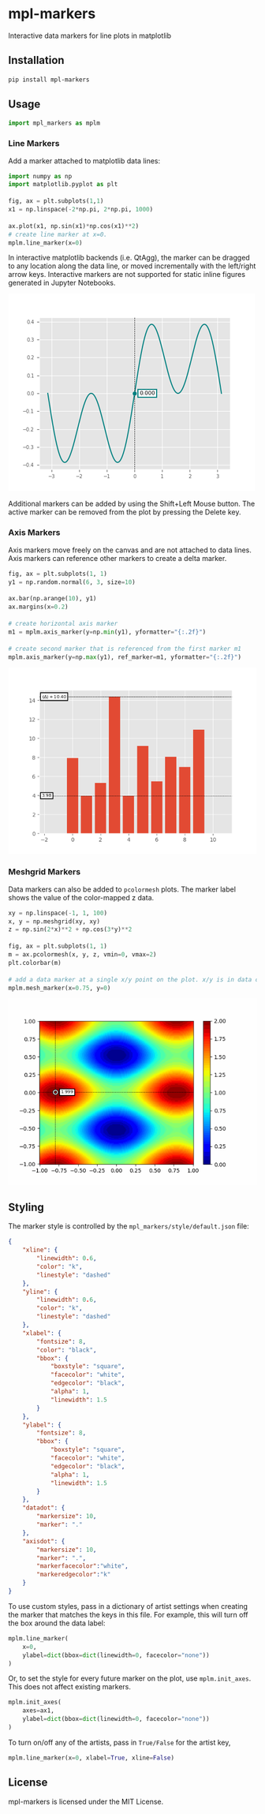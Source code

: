 # mpl-markers

Interactive data markers for line plots in matplotlib

## Installation

```bash
pip install mpl-markers
```

## Usage

```python
import mpl_markers as mplm
```

### Line Markers
Add a marker attached to matplotlib data lines:
```python
import numpy as np
import matplotlib.pyplot as plt

fig, ax = plt.subplots(1,1)
x1 = np.linspace(-2*np.pi, 2*np.pi, 1000)

ax.plot(x1, np.sin(x1)*np.cos(x1)**2)
# create line marker at x=0.
mplm.line_marker(x=0)
```
In interactive matplotlib backends (i.e. QtAgg), the marker can be dragged to any location along the data line, or moved incrementally with the left/right arrow keys. Interactive markers are not supported for static inline figures 
generated in Jupyter Notebooks.

![example1](https://raw.githubusercontent.com/ricklyon/mpl_markers/main/docs/img/example1.gif)

Additional markers can be added by using the Shift+Left Mouse button. The active marker can be removed from the plot by pressing the Delete key.

### Axis Markers
Axis markers move freely on the canvas and are not attached to data lines. Axis markers can
reference other markers to create a delta marker.
```python
fig, ax = plt.subplots(1, 1)
y1 = np.random.normal(6, 3, size=10)

ax.bar(np.arange(10), y1)
ax.margins(x=0.2)

# create horizontal axis marker
m1 = mplm.axis_marker(y=np.min(y1), yformatter="{:.2f}")

# create second marker that is referenced from the first marker m1
mplm.axis_marker(y=np.max(y1), ref_marker=m1, yformatter="{:.2f}")
```
![example2](https://raw.githubusercontent.com/ricklyon/mpl_markers/main/docs/img/example2.png)

### Meshgrid Markers
Data markers can also be added to `pcolormesh` plots. The marker label shows the value of the color-mapped z data.

```python
xy = np.linspace(-1, 1, 100)
x, y = np.meshgrid(xy, xy)
z = np.sin(2*x)**2 + np.cos(3*y)**2

fig, ax = plt.subplots(1, 1)
m = ax.pcolormesh(x, y, z, vmin=0, vmax=2)
plt.colorbar(m)

# add a data marker at a single x/y point on the plot. x/y is in data coordinates.
mplm.mesh_marker(x=0.75, y=0)
```
![example3](https://raw.githubusercontent.com/ricklyon/mpl_markers/main/docs/img/example3.gif)

## Styling
The marker style is controlled by the `mpl_markers/style/default.json` file:

```json
{
    "xline": {
        "linewidth": 0.6,
        "color": "k",
        "linestyle": "dashed"
    },
    "yline": {
        "linewidth": 0.6,
        "color": "k",
        "linestyle": "dashed"
    },
    "xlabel": {
        "fontsize": 8,
        "color": "black",
        "bbox": {
            "boxstyle": "square",
            "facecolor": "white",
            "edgecolor": "black",
            "alpha": 1,
            "linewidth": 1.5
        }
    },
    "ylabel": {
        "fontsize": 8,
        "bbox": {
            "boxstyle": "square",
            "facecolor": "white",
            "edgecolor": "black",
            "alpha": 1,
            "linewidth": 1.5
        }
    },
    "datadot": {
        "markersize": 10,
        "marker": "."
    },
    "axisdot": {
        "markersize": 10,
        "marker": ".",
        "markerfacecolor":"white", 
        "markeredgecolor":"k"
    }
}

```
To use custom styles, pass in a dictionary of artist settings when creating the marker that matches the keys in this file.
For example, this will turn off the box around the data label:

```python
mplm.line_marker(
    x=0,             
    ylabel=dict(bbox=dict(linewidth=0, facecolor="none"))
)
```

Or, to set the style for every future marker on the plot, use `mplm.init_axes`. This does not affect
existing markers.
```python
mplm.init_axes(
    axes=ax1,       
    ylabel=dict(bbox=dict(linewidth=0, facecolor="none"))
)
```


To turn on/off any of the artists, pass in `True/False` for the artist key,
```python
mplm.line_marker(x=0, xlabel=True, xline=False)
```

## License

mpl-markers is licensed under the MIT License.